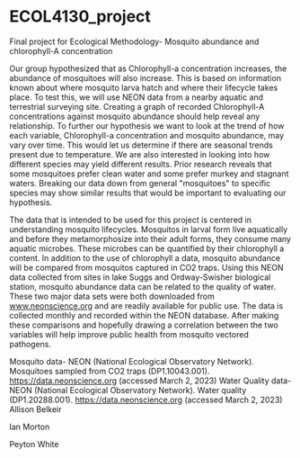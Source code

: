 # ECOL4130_project
Final project for Ecological Methodology- Mosquito abundance and chlorophyll-A concentration

Our group hypothesized that as Chlorophyll-a concentration increases, the abundance of mosquitoes will also increase. This is based on information known about where mosquito larva hatch and where their lifecycle takes place. To test this, we will use NEON data from a nearby aquatic and terrestrial surveying site. Creating a graph of recorded Chlorophyll-A concentrations against mosquito abundance should help reveal any relationship. To further our hypothesis we want to look at the trend of how each variable, Chlorophyll-a concentration and mosquito abundance, may vary over time. This would let us determine if there are seasonal trends present due to temperature. We are also interested in looking into how different species may yield different results. Prior research reveals that some mosquitoes prefer clean water and some prefer murkey and stagnant waters. Breaking our data down from general "mosquitoes" to specific species may show similar results that would be important to evaluating our hypothesis.    

The data that is intended to be used for this project is centered in understanding mosquito lifecycles. Mosquitos in larval form live aquatically and before they metamorphosize into their adult forms, they consume many aquatic microbes. These microbes can be quantified by their chlorophyll a content. In addition to the use of chlorophyll a data,  mosquito abundance will be compared from mosquitos captured in CO2 traps. Using this NEON data collected from sites in lake Suggs and Ordway-Swisher biological station, mosquito abundance data can be related to the quality of water. These two major data sets were both downloaded from www.neonscience.org and are readily available for public use. The data is collected monthly and recorded within the NEON database. After making these comparisons and hopefully drawing a correlation between the two variables will help improve public health from mosquito vectored pathogens. 

Mosquito data- NEON (National Ecological Observatory Network). Mosquitoes sampled from CO2 traps (DP1.10043.001). https://data.neonscience.org (accessed March 2, 2023)
Water Quality data- NEON (National Ecological Observatory Network). Water quality (DP1.20288.001). https://data.neonscience.org (accessed March 2, 2023)
Allison Belkeir

Ian Morton 

Peyton White
